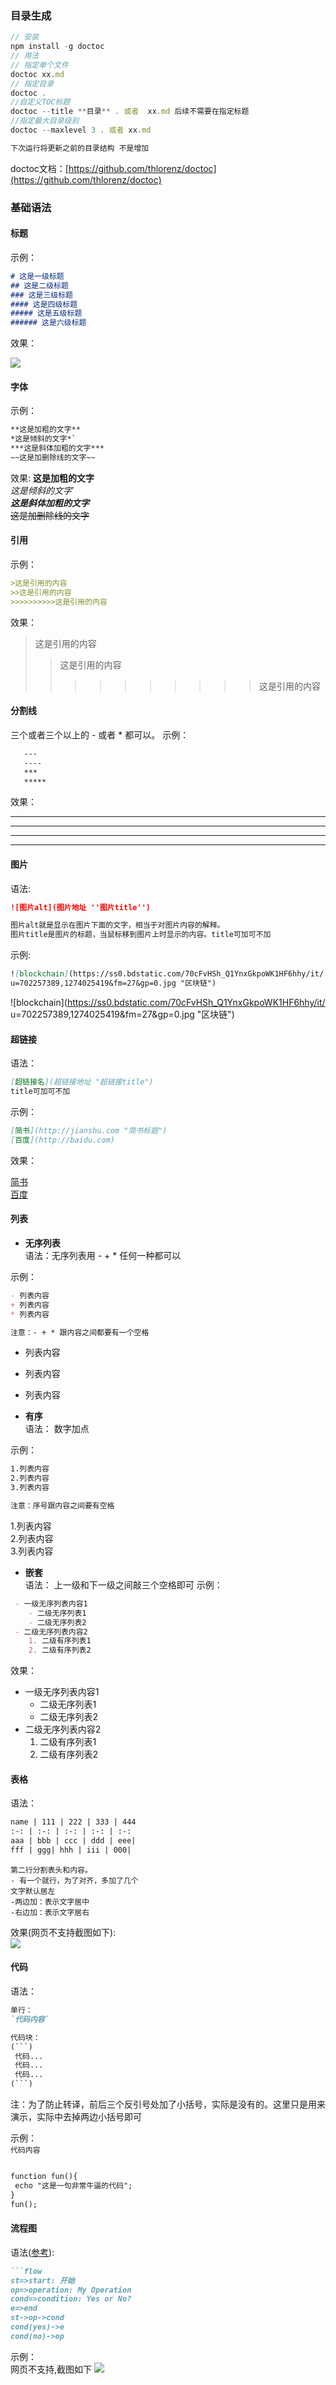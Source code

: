 
<!-- DOCTOC SKIP -->

### 目录生成

 ```Node.js
// 安装
npm install -g doctoc
// 用法
// 指定单个文件
doctoc xx.md
// 指定目录
doctoc .
//自定义TOC标题
doctoc --title **目录** . 或者  xx.md 后续不需要在指定标题
//指定最大目录级别
doctoc --maxlevel 3 . 或者 xx.md

下次运行将更新之前的目录结构 不是增加
 ```
 
doctoc文档：[https://github.com/thlorenz/doctoc](https://github.com/thlorenz/doctoc)

### 基础语法
 #### 标题
 示例：
```markdown
# 这是一级标题
## 这是二级标题
### 这是三级标题
#### 这是四级标题
##### 这是五级标题
###### 这是六级标题
```
 效果：

![](../../../file/img/20190819221537.png)

#### 字体
 示例：
 ```markdown
 **这是加粗的文字**
 *这是倾斜的文字*`
 ***这是斜体加粗的文字***
 ~~这是加删除线的文字~~
 ```
 效果:
 **这是加粗的文字**  
 *这是倾斜的文字*`  
 ***这是斜体加粗的文字***  
 ~~这是加删除线的文字~~  

#### 引用
 示例：
 ```markdown
 >这是引用的内容
 >>这是引用的内容
 >>>>>>>>>>这是引用的内容
 ```
 效果：
 >这是引用的内容
 >>这是引用的内容
 >>
 >>>>>>>>>>这是引用的内容

 #### 分割线
 三个或者三个以上的 - 或者 * 都可以。
 示例：

 ```markdown
    ---
    ----
    ***
    *****
 ```
  效果：

---
----
***
*****

#### 图片

  语法:
 ```markdown
 ![图片alt](图片地址 ''图片title'')

 图片alt就是显示在图片下面的文字，相当于对图片内容的解释。
 图片title是图片的标题，当鼠标移到图片上时显示的内容。title可加可不加
 ```

 示例:
 ```markdown
 ![blockchain](https://ss0.bdstatic.com/70cFvHSh_Q1YnxGkpoWK1HF6hhy/it/
 u=702257389,1274025419&fm=27&gp=0.jpg "区块链")
 ```
   ![blockchain](https://ss0.bdstatic.com/70cFvHSh_Q1YnxGkpoWK1HF6hhy/it/
   u=702257389,1274025419&fm=27&gp=0.jpg "区块链")


#### 超链接

  语法：
 ```markdown
 [超链接名](超链接地址 "超链接title")
 title可加可不加
 ```

  示例：
 ```markdown
 [简书](http://jianshu.com "简书标题")  
 [百度](http://baidu.com)
 ```
  效果：

  [简书](http://jianshu.com "简书标题")  
  [百度](http://baidu.com)

#### 列表

  - **无序列表**  
    语法：无序列表用 - + * 任何一种都可以

  示例：
 ```markdown
 - 列表内容
 + 列表内容
 * 列表内容

注意：- + * 跟内容之间都要有一个空格
 ```
   - 列表内容
   + 列表内容
   * 列表内容

 - **有序**  
 语法：
 数字加点

示例：
 ```markdown
 1.列表内容
 2.列表内容
 3.列表内容

注意：序号跟内容之间要有空格
 ```
 1.列表内容  
 2.列表内容  
 3.列表内容  

 - **嵌套**  
 语法： 上一级和下一级之间敲三个空格即可
    示例：
  ```markdown
   - 一级无序列表内容1
      - 二级无序列表1
      - 二级无序列表2
   - 二级无序列表内容2
      1. 二级有序列表1
      2. 二级有序列表2
  ```
 效果：
   - 一级无序列表内容1
      - 二级无序列表1
      - 二级无序列表2
   - 二级无序列表内容2
      1. 二级有序列表1
      2. 二级有序列表2
      
#### 表格
 语法：
 ```markdown
name | 111 | 222 | 333 | 444
:-: | :-: | :-: | :-: | :-:
aaa | bbb | ccc | ddd | eee| 
fff | ggg| hhh | iii | 000| 
 ```

 ```
第二行分割表头和内容。
- 有一个就行，为了对齐，多加了几个
文字默认居左
-两边加：表示文字居中
-右边加：表示文字居右
 ```
 效果(网页不支持截图如下):  
 ![](../../../file/img/20190818160642.png)

#### 代码
 语法： 
 ```markdown
 单行：
 `代码内容`

 代码块：
 (```)
  代码...
  代码...
  代码...
 (```)
 ```

注：为了防止转译，前后三个反引号处加了小括号，实际是没有的。这里只是用来演示，实际中去掉两边小括号即可  


  示例：  
  `代码内容`
  ```markdown

 function fun(){
   echo "这是一句非常牛逼的代码";
 }
 fun();

  ```

#### 流程图

语法([参考](https://www.jianshu.com/p/02a5a1bf1096)):  

 ```markdown
 ```flow
 st=>start: 开始
 op=>operation: My Operation
 cond=>condition: Yes or No?
 e=>end
 st->op->cond
 cond(yes)->e
 cond(no)->op
 ```

示例：  
 网页不支持,截图如下
 ![](../../../file/img/20190818162436.png)
